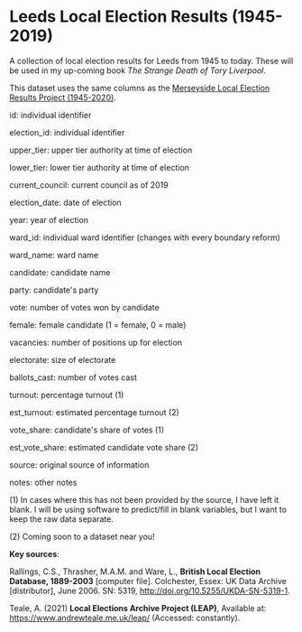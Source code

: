 # Leeds Local Election Results (1945-2019)
A collection of local election results for Leeds from 1945 to today. These will be used in my up-coming book *The Strange Death of Tory Liverpool*.

This dataset uses the same columns as the [Merseyside Local Election Results Project (1945-2020)](https://github.com/davidjeffery/Merseyside-Local-Election-Results-1945-2020).

id: individual identifier

election_id: individual identifier

upper_tier: upper tier authority at time of election

lower_tier: lower tier authority at time of election

current_council: current council as of 2019

election_date: date of election

year: year of election

ward_id: individual ward identifier (changes with every boundary reform)

ward_name: ward name

candidate: candidate name

party: candidate's party

vote: number of votes won by candidate

female: female candidate (1 = female, 0 = male)

vacancies: number of positions up for election 

electorate: size of electorate

ballots_cast: number of votes cast

turnout: percentage turnout (1)

est_turnout: estimated percentage turnout (2)

vote_share: candidate's share of votes (1)

est_vote_share: estimated candidate vote share (2)

source: original source of information

notes: other notes

(1) In cases where this has not been provided by the source, I have left it blank. I will be using software to predict/fill in blank variables, but I want to keep the raw data separate.

(2) Coming soon to a dataset near you!

**Key sources**: 

Rallings, C.S., Thrasher, M.A.M. and Ware, L., **British Local Election Database, 1889-2003** [computer file]. Colchester, Essex: UK Data Archive [distributor], June 2006. SN: 5319, http://doi.org/10.5255/UKDA-SN-5319-1.

Teale, A. (2021) **Local Elections Archive Project (LEAP)**, Available at: https://www.andrewteale.me.uk/leap/ (Accessed: constantly).
